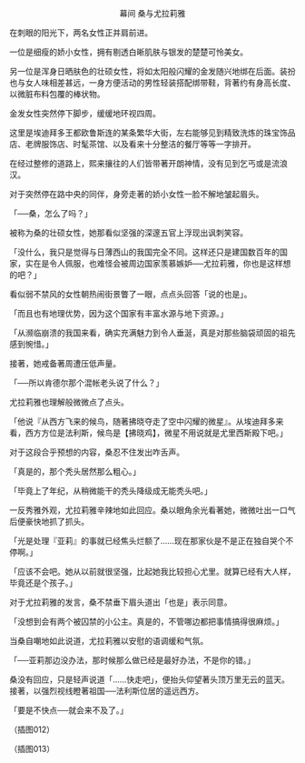 <p align="center">幕间 桑与尤拉莉雅</p>

在刺眼的阳光下，两名女性正并肩前进。

一位是细瘦的娇小女性，拥有剔透白晰肌肤与银发的楚楚可怜美女。

另一位是浑身日晒肤色的壮硕女性，将如太阳般闪耀的金发随兴地绑在后面。装扮也与女人味相差甚远，一身方便活动的男性轻装搭配绑带鞋，背著约有身高长度、以微脏布料包覆的棒状物。

金发女性突然停下脚步，缓缓地环视四周。

这里是埃迪拜多王都欧鲁斯连的某条繁华大街，左右能够见到精致洗炼的珠宝饰品店、老牌服饰店、时髦茶馆、以及看来十分整洁的餐厅等等一字排开。

在经过整修的道路上，熙来攘往的人们皆带著开朗神情，没有见到乞丐或是流浪汉。

对于突然停在路中央的同伴，身旁走著的娇小女性一脸不解地皱起眉头。

「──桑，怎么了吗？」

被称为桑的壮硕女性，她那看似坚强的深邃五官上浮现出讽刺笑容。

「没什么，我只是觉得与日薄西山的我国完全不同。这样还只是建国数百年的国家，实在是令人佩服，也难怪会被周边国家羡慕嫉妒──尤拉莉雅，你也是这样想的吧？」

看似弱不禁风的女性朝热闹街景瞥了一眼，点点头回答「说的也是」。

「而且也有地理优势，因为这个国家有丰富水源与地下资源。」

「从濒临崩溃的我国来看，确实充满魅力到令人垂涎，真是对那些脑袋顽固的祖先感到惋惜。」

接著，她戒备著周遭压低声量。

「──所以肯德尔那个混帐老头说了什么？」

尤拉莉雅也理解般微微点了点头。

「他说『从西方飞来的候鸟，随著拂晓夺走了空中闪耀的微星』。从埃迪拜多来看，西方方位是法利斯，候鸟是【拂晓鸡】，微星不用说就是尤里西斯殿下吧。」

对于这段合乎预想的内容，桑忍不住发出咋舌声。

「真是的，那个秃头居然那么粗心。」

「毕竟上了年纪，从稍微能干的秃头降级成无能秃头吧。」

一反秀雅外观，尤拉莉雅辛辣地如此回应。桑以眼角余光看著她，微微吐出一口气后便豪快地抓了抓头。

「光是处理『亚莉』的事就已经焦头烂额了……现在那家伙是不是正在独自哭个不停啊。」

「应该不会吧。她从以前就很坚强，比起她我比较担心尤里。就算已经有大人样，毕竟还是个孩子。」

对于尤拉莉雅的发言，桑不禁垂下眉头道出「也是」表示同意。

「没想到会有两个被囚禁的小公主。真是的，不管哪边都把事情搞得很麻烦。」

当桑自嘲地如此说道，尤拉莉雅以安慰的语调缓和气氛。

「──亚莉那边没办法，那时候那么做已经是最好办法，不是你的错。」

桑没有回应，只是轻声说道「……快走吧」，便抬头仰望著头顶万里无云的蓝天。接著，以强烈视线瞪著祖国──法利斯位居的遥远西方。

「要是不快点──就会来不及了。」

（插图012）

（插图013）

